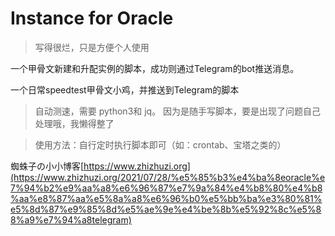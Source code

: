 # Instance for Oracle
>写得很烂，只是方便个人使用

一个甲骨文新建和升配实例的脚本，成功则通过Telegram的bot推送消息。

一个日常speedtest甲骨文小鸡，并推送到Telegram的脚本

>自动测速，需要 python3和 jq。
因为是随手写脚本，要是出现了问题自己处理哦，我懒得整了

>使用方法：自行定时执行脚本即可（如：crontab、宝塔之类的）

蜘蛛子の小小博客[https://www.zhizhuzi.org](https://www.zhizhuzi.org/2021/07/28/%e5%85%b3%e4%ba%8eoracle%e7%94%b2%e9%aa%a8%e6%96%87%e7%9a%84%e4%b8%80%e4%b8%aa%e8%87%aa%e5%8a%a8%e6%96%b0%e5%bb%ba%e3%80%81%e5%8d%87%e9%85%8d%e5%ae%9e%e4%be%8b%e5%92%8c%e5%88%a9%e7%94%a8telegram)


